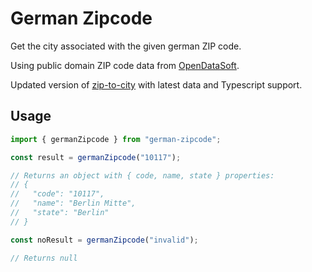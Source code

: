 # German Zipcode

Get the city associated with the given german ZIP code. 

Using public domain ZIP code data from [OpenDataSoft](https://public.opendatasoft.com/explore/dataset/georef-germany-postleitzahl/).

Updated version of [zip-to-city](https://github.com/juliuste/zip-to-city]) with latest data and Typescript support.

## Usage

```typescript
import { germanZipcode } from "german-zipcode";

const result = germanZipcode("10117");

// Returns an object with { code, name, state } properties:
// {
//   "code": "10117",
//   "name": "Berlin Mitte",
//   "state": "Berlin"
// }

const noResult = germanZipcode("invalid");

// Returns null
```
